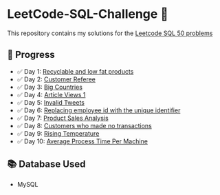 # LeetCode-SQL-Challenge 🚀  
This repository contains my solutions for the [Leetcode SQL 50 problems](https://leetcode.com/studyplan/top-sql-50/)

## 📌 Progress
- ✅ Day 1: [Recyclable and low fat products](https://github.com/Jia-Menahil/LeetCode-SQL-Challenge/blob/main/1757.%20Recyclable%20and%20Low%20Fat%20Products.sql)
- ✅ Day 2: [Customer Referee](https://github.com/Jia-Menahil/LeetCode-SQL-Challenge/blob/main/584.%20Find%20Customer%20Referee.sql)
- ✅ Day 3: [Big Countries](https://github.com/Jia-Menahil/LeetCode-SQL-Challenge/blob/main/595.%20Big%20Countries.sql)
- ✅ Day 4: [Article Views 1](https://github.com/Jia-Menahil/LeetCode-SQL-Challenge/blob/main/1148.%20Article%20Views%20I.sql)
- ✅ Day 5: [Invalid Tweets](https://github.com/Jia-Menahil/LeetCode-SQL-Challenge/blob/main/1683.%20Invalid%20Tweets.sql)
- ✅ Day 6: [Replacing employee id with the unique identifier](https://github.com/Jia-Menahil/LeetCode-SQL-Challenge/blob/main/1378.%20Replace%20Employee%20ID%20With%20The%20Unique%20Identifier.sql)
- ✅ Day 7: [Product Sales Analysis](https://github.com/Jia-Menahil/LeetCode-SQL-Challenge/blob/main/1068.%20Product%20Sales%20Analysis%20I.sql)
- ✅ Day 8: [Customers who made no transactions](https://github.com/Jia-Menahil/LeetCode-SQL-Challenge/blob/main/1581.%20Customer%20Who%20Visited%20but%20Did%20Not%20Make%20Any%20Transactions.sql)
- ✅ Day 9: [Rising Temperature](https://github.com/Jia-Menahil/LeetCode-SQL-Challenge/blob/main/197.%20Rising%20Temperature.sql)
- ✅ Day 10: [Average Process Time Per Machine](https://github.com/Jia-Menahil/LeetCode-SQL-Challenge/blob/main/1661.%20Average%20Time%20of%20Process%20per%20Machine.sql)

## 📚 Database Used  
- MySQL  
